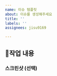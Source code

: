 ```yaml
---
name: 이슈 템플릿
about: 이슈를 생성해주세요
title: ''
labels: ''
assignees: jisu9169

---
```


## 📝작업 내용

> 

### 스크린샷 (선택)
